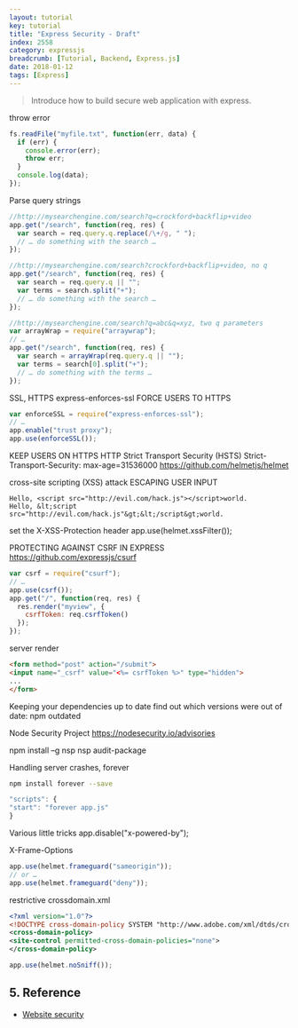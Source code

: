 ```yaml
---
layout: tutorial
key: tutorial
title: "Express Security - Draft"
index: 2558
category: expressjs
breadcrumb: [Tutorial, Backend, Express.js]
date: 2018-01-12
tags: [Express]
---
```


> Introduce how to build secure web application with express.

throw error
```javascript
fs.readFile("myfile.txt", function(err, data) {
  if (err) {
    console.error(err);
    throw err;
  }
  console.log(data);
});
```

Parse query strings
```javascript
//http://mysearchengine.com/search?q=crockford+backflip+video
app.get("/search", function(req, res) {
  var search = req.query.q.replace(/\+/g, " ");
  // … do something with the search …
});

//http://mysearchengine.com/search?crockford+backflip+video, no q
app.get("/search", function(req, res) {
  var search = req.query.q || "";
  var terms = search.split("+");
  // … do something with the search …
});

//http://mysearchengine.com/search?q=abc&q=xyz, two q parameters
var arrayWrap = require("arraywrap");
// …
app.get("/search", function(req, res) {
  var search = arrayWrap(req.query.q || "");
  var terms = search[0].split("+");
  // … do something with the terms …
});
```

SSL, HTTPS
express-enforces-ssl
FORCE USERS TO HTTPS
```javascript
var enforceSSL = require("express-enforces-ssl");
// …
app.enable("trust proxy");
app.use(enforceSSL());
```
KEEP USERS ON HTTPS
HTTP Strict Transport Security (HSTS)
Strict-Transport-Security: max-age=31536000
https://github.com/helmetjs/helmet


cross-site scripting (XSS) attack
ESCAPING USER INPUT
```raw
Hello, <script src="http://evil.com/hack.js"></script>world.
Hello, &lt;script src="http://evil.com/hack.js"&gt;&lt;/script&gt;world.
```

set the X-XSS-Protection header
app.use(helmet.xssFilter());

PROTECTING AGAINST CSRF IN EXPRESS
https://github.com/expressjs/csurf
```javascript
var csrf = require("csurf");
// …
app.use(csrf());
app.get("/", function(req, res) {
  res.render("myview", {
    csrfToken: req.csrfToken()
  });
});
```
server render
```html
<form method="post" action="/submit">
<input name="_csrf" value="<%= csrfToken %>" type="hidden">
...
</form>
```

Keeping your dependencies up to date
find out which versions were out of date: npm outdated

Node Security Project
https://nodesecurity.io/advisories

npm install –g nsp
nsp audit-package

Handling server crashes, forever
```sh
npm install forever --save
```
```javascript
"scripts": {
"start": "forever app.js"
}
```
Various little tricks
app.disable("x-powered-by");

X-Frame-Options
```javascript
app.use(helmet.frameguard("sameorigin"));
// or …
app.use(helmet.frameguard("deny"));
```

restrictive crossdomain.xml
```xml
<?xml version="1.0"?>
<!DOCTYPE cross-domain-policy SYSTEM "http://www.adobe.com/xml/dtds/cross-domain-policy.dtd">
<cross-domain-policy>
<site-control permitted-cross-domain-policies="none">
</cross-domain-policy>
```
```javascript
app.use(helmet.noSniff());
```

## 5. Reference
* [Website security](https://developer.mozilla.org/en-US/docs/Learn/Server-side/First_steps/Website_security)
